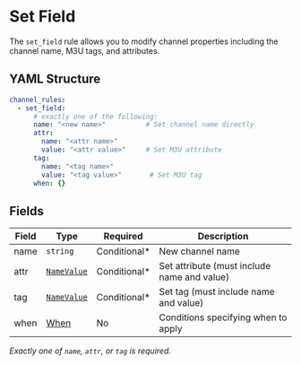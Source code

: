 # Set Field

The `set_field` rule allows you to modify channel properties including the channel name, M3U tags, and attributes.

## YAML Structure

```yaml
channel_rules:
  - set_field:
      # exactly one of the following:
      name: "<new name>"          # Set channel name directly
      attr:
        name: "<attr name>"
        value: "<attr value>"     # Set M3U attribute
      tag:
        name: "<tag name>"
        value: "<tag value>"       # Set M3U tag
      when: {}
```

## Fields

| Field | Type                           | Required     | Description                                 |
|-------|--------------------------------|--------------|---------------------------------------------|
| name  | `string`                       | Conditional* | New channel name                            |
| attr  | [`NameValue`](../../common.md) | Conditional* | Set attribute (must include name and value) |
| tag   | [`NameValue`](../../common.md) | Conditional* | Set tag (must include name and value)       |
| when  | [When](../when.md)             | No           | Conditions specifying when to apply         |

*Exactly one of `name`, `attr`, or `tag` is required.*
